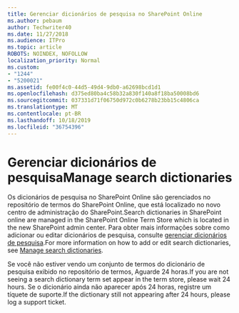 ```yaml
---
title: Gerenciar dicionários de pesquisa no SharePoint Online
ms.author: pebaum
author: Techwriter40
ms.date: 11/27/2018
ms.audience: ITPro
ms.topic: article
ROBOTS: NOINDEX, NOFOLLOW
localization_priority: Normal
ms.custom:
- "1244"
- "5200021"
ms.assetid: fe00f4c0-44d5-49d4-9db0-a62698bcd1d1
ms.openlocfilehash: d375ed80ba4c58b32a830f140a8f18ba50008bd6
ms.sourcegitcommit: 037331d71f06750d972c0b6278b23bb15c4806ca
ms.translationtype: MT
ms.contentlocale: pt-BR
ms.lasthandoff: 10/18/2019
ms.locfileid: "36754396"
---
```

# <a name="manage-search-dictionaries"></a><span data-ttu-id="f92fe-102">Gerenciar dicionários de pesquisa</span><span class="sxs-lookup"><span data-stu-id="f92fe-102">Manage search dictionaries</span></span>

<span data-ttu-id="f92fe-103">Os dicionários de pesquisa no SharePoint Online são gerenciados no repositório de termos do SharePoint Online, que está localizado no novo centro de administração do SharePoint.</span><span class="sxs-lookup"><span data-stu-id="f92fe-103">Search dictionaries in SharePoint online are managed in the SharePoint Online Term Store which is located in the new SharePoint admin center.</span></span> <span data-ttu-id="f92fe-104">Para obter mais informações sobre como adicionar ou editar dicionários de pesquisa, consulte [gerenciar dicionários de pesquisa](https://go.microsoft.com/fwlink/?linkid=2044669&amp;clcid=0x409).</span><span class="sxs-lookup"><span data-stu-id="f92fe-104">For more information on how to add or edit search dictionaries, see [Manage search dictionaries](https://go.microsoft.com/fwlink/?linkid=2044669&amp;clcid=0x409).</span></span>
  
<span data-ttu-id="f92fe-105">Se você não estiver vendo um conjunto de termos do dicionário de pesquisa exibido no repositório de termos, Aguarde 24 horas.</span><span class="sxs-lookup"><span data-stu-id="f92fe-105">If you are not seeing a search dictionary term set appear in the term store, please wait 24 hours.</span></span> <span data-ttu-id="f92fe-106">Se o dicionário ainda não aparecer após 24 horas, registre um tíquete de suporte.</span><span class="sxs-lookup"><span data-stu-id="f92fe-106">If the dictionary still not appearing after 24 hours, please log a support ticket.</span></span>
  